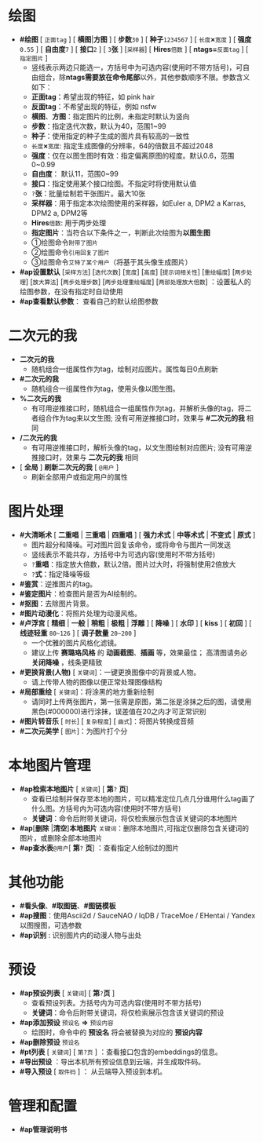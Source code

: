 <!--
 * @Author: 渔火Arcadia  https://github.com/yhArcadia
 * @Date: 2022-12-27 01:29:18
 * @LastEditors: 苏沫柒 3146312184@qq.com
 * @LastEditTime: 2023-02-11 05:45:38
 * @FilePath: \Yunzai-Bot\plugins\ap-plugin\components\help\help.md
 * @Description: 
 * 
 * Copyright (c) 2022 by 渔火Arcadia 1761869682@qq.com, All Rights Reserved. 
-->
# 绘图

* **#绘图** [ `正面tag` ]  [ **横图**|**方图** ] [ **步数**`30` ] [ **种子**`1234567` ] [ `长度`**×**`宽度` ] [ **强度**`0.55` ] [ **自由度**`7` ] [ **接口**`2` ] [ `3`**张** ] [`采样器`] [ **Hires**`倍数` ] [ **ntags=**`反面tag` ] [ `指定图片` ]
  * 竖线表示两边只能选一，方括号中为可选内容(使用时不带方括号)，可自由组合，除**ntags需要放在命令尾部**以外，其他参数顺序不限。参数含义如下：
  * **正面tag**：希望出现的特征，如 pink hair
  * **反面tag**：不希望出现的特征，例如 nsfw
  * **横图**、**方图**：指定图片的比例，未指定时默认为竖向
  * **步数**：指定迭代次数，默认为40，范围1~99
  * **种子**：使用指定的种子生成的图片具有较高的一致性
  * `长度`**×**`宽度`: 指定生成图像的分辨率，64的倍数且不超过2048
  * **强度**：仅在以图生图时有效：指定偏离原图的程度。默认0.6，范围0~0.99
  * **自由度**： 默认11，范围0~99
  * **接口**：指定使用某个接口绘图。不指定时将使用默认值
  * `?`**张**：批量绘制若干张图片。最大10张
  * **采样器**：用于指定本次绘图使用的采样器，如Euler a, DPM2 a Karras, DPM2 a, DPM2等
  * **Hires**`倍数`: 用于两步处理
  * **指定图片**：当符合以下条件之一，判断此次绘图为**以图生图**
  * ①绘图命令`附带了图片`
  * ②绘图命令`引用回复了图片`
  * ③绘图命令`艾特了某个用户`（将基于其头像生成图片）
* **#ap设置默认**  [` 采样方法 `]  [` 迭代次数 `]  [` 宽度 `]  [` 高度 `]  [` 提示词相关性 `]  [` 重绘幅度 `]  [` 两步处理 `]  [` 放大算法 `]  [` 两步处理步数 `]  [` 两步处理重绘幅度 `]  [` 两部处理放大倍数 `]  ：设置私人的绘图参数，在没有指定时自动使用
* **#ap查看默认参数**： 查看自己的默认绘图参数

# 二次元的我

* **二次元的我**
  * 随机组合一组属性作为tag，绘制对应图片。属性每日0点刷新
* **#二次元的我** 
  * 随机组合一组属性作为tag，使用头像以图生图。 
* **%二次元的我** 
  * 有可用逆推接口时，随机组合一组属性作为tag，并解析头像的tag，将二者组合作为tag来以文生图; 没有可用逆推接口时，效果与 **#二次元的我** 相同
* **/二次元的我** 
  * 有可用逆推接口时，解析头像的tag，以文生图绘制对应图片; 没有可用逆推接口时，效果与 **二次元的我** 相同
* [ **全局** ] **刷新二次元的我** [ `@用户` ]
  * 刷新全部用户或指定用户的属性

# 图片处理

* **#大清晰术** [ **二重唱** | **三重唱** | **四重唱** ] [ **强力术式** | **中等术式** | **不变式** | **原式** ] 
  * 图片超分和降噪。可对图片回复该命令，或将命令与图片一同发送
  * 竖线表示不能共存，方括号中为可选内容(使用时不带方括号)
  * `?`**重唱**：指定放大倍数，默认2倍。图片过大时，将强制使用2倍放大
  * `?`**式**：指定降噪等级
* **#鉴赏**：逆推图片的tag。
* **#鉴定图片**：检查图片是否为AI绘制的。
* **#抠图**：去除图片背景。
* **#图片动漫化**：将照片处理为动漫风格。
* **#卢浮宫** [ **精细** | **一般** | **稍粗** | **极粗** | **浮雕** ]  [ **降噪** ]  [ **水印** ]  [ **kiss** ]  [ **初回** ]  [ **线迹轻重** `80~126` ]  [ **调子数量** `20~200` ] 
  * 一个优雅的图片风格化滤镜。
  * 建议上传 **赛璐珞风格** 的 **动画截图**、**插画** 等，效果最佳；  高清图请务必 **关闭降噪** ，线条更精致
* **#更换背景(人物)** [ `关键词`]：一键更换图像中的背景或人物。
  * 请上传带人物的图像以便正常处理图像结构
* **#局部重绘** [ `关键词`]：将涂黑的地方重新绘制
  * 请同时上传两张图片，第一张需是原图，第二张是涂抹之后的图，请使用黑色(#000000)进行涂抹，误差值在20之内才可正常识别
* **#图片转音乐** [ `时长`] [ `复杂程度`] [ `曲式`]：将图片转换成音频
* **#二次元美学** [ `图片`]：为图片打个分

# 本地图片管理

* **#ap检索本地图片** [ `关键词`] [ **第**`?` **页**]
  * 查看已绘制并保存至本地的图片，可以精准定位几点几分谁用什么tag画了什么图。方括号内为可选内容(使用时不带方括号)
  * **关键词**：命令后附带关键词，将仅检索展示包含该关键词的本地图片
* **#ap**[**删除** |**清空**]**本地图片** `关键词`：删除本地图片,可指定仅删除包含关键词的图片，或删除全部本地图片
* **#ap查水表**`@用户`[ **第**`?` **页**] ：查看指定人绘制过的图片


# 其他功能

* **#看头像**、**#取图链**、**#图链模板**
* **#ap搜图**：使用Ascii2d / SauceNAO / IqDB / TraceMoe / EHentai / Yandex以图搜图，可选参数
* **#ap识别** : 识别图片内的动漫人物与出处

# 预设

* **#ap预设列表** [ `关键词`] [ **第**`?`**页** ]
  * 查看预设列表。方括号内为可选内容(使用时不带方括号)
  * **关键词**：命令后附带关键词，将仅检索展示包含该关键词的预设
* **#ap添加预设** `预设名` **=>** `预设内容` 
  * 绘图时，命令中的 **预设名** 将会被替换为对应的 **预设内容**
* **#ap删除预设** `预设名`
* **#pt列表** [ `关键词`] [ `第?页` ] ：查看接口包含的embeddings的信息。
* **#导出预设** ：导出本机所有预设信息到云端，并生成取件码。
* **#导入预设** [ `取件码` ] ： 从云端导入预设到本机。


# 管理和配置

* **#ap管理说明书**